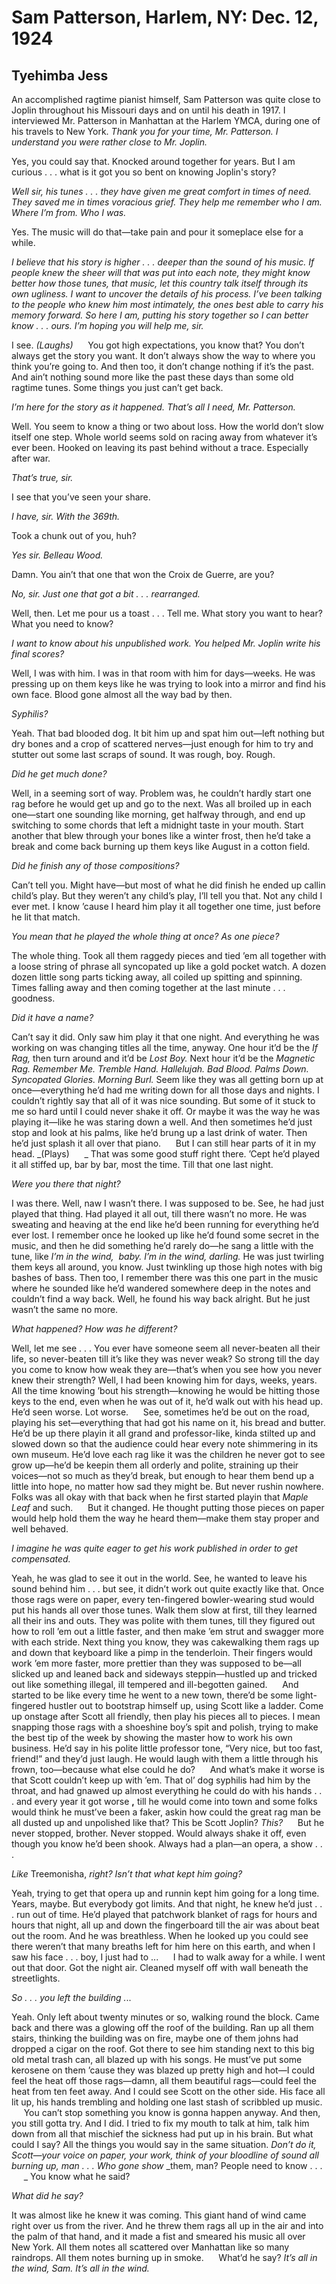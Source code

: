 # Sam Patterson, Harlem, NY: Dec. 12, 1924
## Tyehimba Jess
An accomplished ragtime pianist himself, Sam Patterson was quite close to
Joplin throughout his Missouri days and on until his death in 1917. I
interviewed Mr. Patterson in Manhattan at the Harlem YMCA, during one of his
travels to New York.
_Thank you for your time, Mr. Patterson. I understand you were rather close to
Mr. Joplin._

Yes, you could say that. Knocked around together for years. But I am curious .
. . what is it got you so bent on knowing Joplin's story?

 _Well sir, his tunes . . . they have given me great comfort in times of need.
They saved me in times voracious grief. They help me remember who I am. Where
I’m from. Who I was._

Yes. The music will do that—take pain and pour it someplace else for a while.

 _I believe that his story is higher . . . deeper than the sound of his music.
If people knew the sheer will that was put into each note, they might know
better how those tunes, that music, let this country talk itself through its
own ugliness. I want to uncover the details of his process. I’ve been talking
to the people who knew him most intimately, the ones best able to carry his
memory forward. So here I am, putting his story together so I can better know
. . . ours. I’m hoping you will help me, sir._

I see. _(Laughs)_
     You got high expectations, you know that? You don’t always get the story
you want. It don’t always show the way to where you think you’re going to. And
then too, it don’t change nothing if it’s the past. And ain’t nothing sound
more like the past these days than some old ragtime tunes. Some things you
just can’t get back.

 _I’m here for the story as it happened. That’s all I need, Mr. Patterson._

Well. You seem to know a thing or two about loss. How the world don’t slow
itself one step. Whole world seems sold on racing away from whatever it’s ever
been. Hooked on leaving its past behind without a trace. Especially after war.

 _That’s_ _true, sir._

I see that you’ve seen your share.

 _I have, sir. With the 369th._

Took a chunk out of you, huh?

 _Yes sir. Belleau Wood._

Damn. You ain’t that one that won the Croix de Guerre, are you?

 _No,_ _sir. Just one that got a bit . . . rearranged._

Well, then. Let me pour us a toast . . . Tell me. What story you want to hear?
What you need to know?

 _I want to know about his unpublished work. You helped Mr. Joplin write his
final scores?_

Well, I was with him. I was in that room with him for days—weeks. He was
pressing up on them keys like he was trying to look into a mirror and find his
own face. Blood gone almost all the way bad by then.

 _Syphilis?_

Yeah. That bad blooded dog. It bit him up and spat him out—left nothing but
dry bones and a crop of scattered nerves—just enough for him to try and
stutter out some last scraps of sound. It was rough, boy. Rough.

 _Did he get much done?_

Well, in a seeming sort of way. Problem was, he couldn’t hardly start one rag
before he would get up and go to the next. Was all broiled up in each
one—start one sounding like morning, get halfway through, and end up switching
to some chords that left a midnight taste in your mouth. Start another that
blew through your bones like a winter frost, then he’d take a break and come
back burning up them keys like August in a cotton field.

_Did he finish any of those compositions?_

Can’t tell you. Might have—but most of what he did finish he ended up callin
child’s play. But they weren’t any child’s play, I’ll tell you that. Not any
child I ever met. I know ’cause I heard him play it all together one time,
just before he lit that match.

_You mean that he played the whole thing at once? As one piece?_

The whole thing. Took all them raggedy pieces and tied ’em all together with a
loose string of phrase all syncopated up like a gold pocket watch. A dozen
dozen little song parts ticking away, all coiled up spitting and spinning.
Times falling away and then coming together at the last minute . . . goodness.

 _Did it have a name?_

Can’t say it did. Only saw him play it that one night. And everything he was
working on was changing titles all the time, anyway. One hour it’d be the _If
Rag,_ then turn around and it’d be _Lost Boy._ Next hour it’d be the _Magnetic
Rag. Remember Me. Tremble Hand. Hallelujah. Bad Blood. Palms Down. Syncopated
Glories. Morning Burl._ Seem like they was all getting born up at
once—everything he’d had me writing down for all those days and nights. I
couldn’t rightly say that all of it was nice sounding. But some of it stuck to
me so hard until I could never shake it off. Or maybe it was the way he was
playing it—like he was staring down a well. And then sometimes he’d just stop
and look at his palms, like he’d brung up a last drink of water. Then he’d
just splash it all over that piano.
     But I can still hear parts of it in my head. _(Plays)
     _ That was some good stuff right there. ’Cept he’d played it all stiffed
up, bar by bar, most the time.
Till that one last night.

 _Were you there that night?_

I was there. Well, naw I wasn’t there. I was supposed to be. See, he had just
played that thing. Had played it all out, till there wasn’t no more. He was
sweating and heaving at the end like he’d been running for everything he’d
ever lost. I remember once he looked up like he’d found some secret in the
music, and then he did something he’d rarely do—he sang a little with the
tune, like _I’m in the wind,  baby. I’m in the wind, darling._ He was just
twirling them keys all around, you know. Just twinkling up those high notes
with big bashes of bass. Then too, I remember there was this one part in the
music where he sounded like he’d wandered somewhere deep in the notes and
couldn’t find a way back. Well, he found his way back alright. But he just
wasn’t the same no more.

 _What happened? How was he different?_

Well, let me see . . . You ever have someone seem all never-beaten all their
life, so never-beaten till it’s like they was never weak? So strong till the
day you come to know how weak they are—that’s when you see how you never knew
their strength? Well, I had been knowing him for days, weeks, years. All the
time knowing ’bout his strength—knowing he would be hitting those keys to the
end, even when he was out of it, he’d walk out with his head up. He’d seen
worse. Lot worse.
     See, sometimes he’d be out on the road, playing his set—everything that
had got his name on it, his bread and butter. He’d be up there playin it all
grand and professor-like, kinda stilted up and slowed down so that the
audience could hear every note shimmering in its own museum. He’d love each
rag like it was the children he never got to see grow up—he’d be keepin them
all orderly and polite, straining up their voices—not so much as they’d break,
but enough to hear them bend up a little into hope, no matter how sad they
might be. But never rushin nowhere. Folks was all okay with that back when he
first started playin that _Maple Leaf_ and such.
     But it changed. He thought putting those pieces on paper would help hold
them the way he heard them—make them stay proper and well behaved.

 _I imagine he was quite eager to get his work published in order to get
compensated._

Yeah, he was glad to see it out in the world. See, he wanted to leave his
sound behind him . . . but see, it didn’t work out quite exactly like that.
Once those rags were on paper, every ten-fingered bowler-wearing stud would
put his hands all over those tunes. Walk them slow at first, till they learned
all their ins and outs. They was polite with them tunes, till they figured out
how to roll ’em out a little faster, and then make ’em strut and swagger more
with each stride. Next thing you know, they was cakewalking them rags up and
down that keyboard like a pimp in the tenderloin. Their fingers would work ’em
more faster, more prettier than they was supposed to be—all slicked up and
leaned back and sideways steppin—hustled up and tricked out like something
illegal, ill tempered and ill-begotten gained.
     And started to be like every time he went to a new town, there’d be some
light-fingered hustler out to bootstrap himself up, using Scott like a ladder.
Come up onstage after Scott all friendly, then play his pieces all to pieces.
I mean snapping those rags with a shoeshine boy’s spit and polish, trying to
make the best tip of the week by showing the master how to work his own
business. He’d say in his polite little professor tone, “Very nice, but too
fast, friend!” and they’d just laugh. He would laugh with them a little
through his frown, too—because what else could he do?
     And what’s make it worse is that Scott couldn’t keep up with ’em. That
ol’ dog syphilis had him by the throat, and had gnawed up almost everything he
could do with his hands . . . and every year it got worse **,** till he would
come into town and some folks would think he must’ve been a faker, askin how
could the great rag man be all dusted up and unpolished like that? This be
Scott Joplin? _This?_
     But he never stopped, brother. Never stopped. Would always shake it off,
even though you know he’d been shook. Always had a plan—an opera, a show . . .

 _Like_ Treemonisha, _right? Isn’t that what kept him going?_

Yeah, trying to get that opera up and runnin kept him going for a long time.
Years, maybe. But everybody got limits. And that night, he knew he’d just . .
. run out of time. He’d played that patchwork blanket of rags for hours and
hours that night, all up and down the fingerboard till the air was about beat
out the room. And he was breathless. When he looked up you could see there
weren’t that many breaths left for him here on this earth, and when I saw his
face . . . boy, I just had to ...
     I had to walk away for a while. I went out that door. Got the night air.
Cleaned myself off with wall beneath the streetlights.

 _So . . . you left the building ._..

Yeah. Only left about twenty minutes or so, walking round the block. Came back
and there was a glowing off the roof of the building. Ran up all them stairs,
thinking the building was on fire, maybe one of them johns had dropped a cigar
on the roof. Got there to see him standing next to this big old metal trash
can, all blazed up with his songs. He must’ve put some kerosene on them ’cause
they was blazed up pretty high and hot—I could feel the heat off those
rags—damn, all them beautiful rags—could feel the heat from ten feet away. And
I could see Scott on the other side. His face all lit up, his hands trembling
and holding one last stash of scribbled up music.
     You can’t stop something you know is gonna happen anyway. And then, you
still gotta try. And I did. I tried to fix my mouth to talk at him, talk him
down from all that mischief the sickness had put up in his brain. But what
could I say? All the things you would say in the same situation. _Don’t do it,
Scott—your voice on paper, your work, think of your bloodline of sound all
burning up, man . . . Who gone show_ _them, man? People need to know . . .
     _ You know what he said?

 _What did he say?_

It was almost like he knew it was coming. This giant hand of wind came right
over us from the river. And he threw them rags all up in the air and into the
palm of that hand, and it made a fist and smeared his music all over New York.
All them notes all scattered over Manhattan like so many raindrops. All them
notes burning up in smoke.
     What’d he say? _It’s all in the wind, Sam. It’s all in the wind._